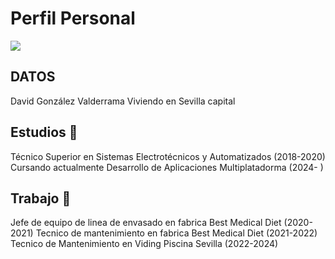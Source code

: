 # Perfil Personal
<img src = "foto perfil.png" > <br>
## DATOS 
David González Valderrama
Viviendo en Sevilla capital 

## Estudios 🎒
Técnico Superior en Sistemas Electrotécnicos y Automatizados (2018-2020)
Cursando actualmente Desarrollo de Aplicaciones Multiplatadorma (2024- )

## Trabajo 🧰
Jefe de equipo de linea de envasado en fabrica Best Medical Diet (2020-2021)
Tecnico de mantenimiento en fabrica Best Medical Diet (2021-2022)
Tecnico de Mantenimiento en Viding Piscina Sevilla (2022-2024)
